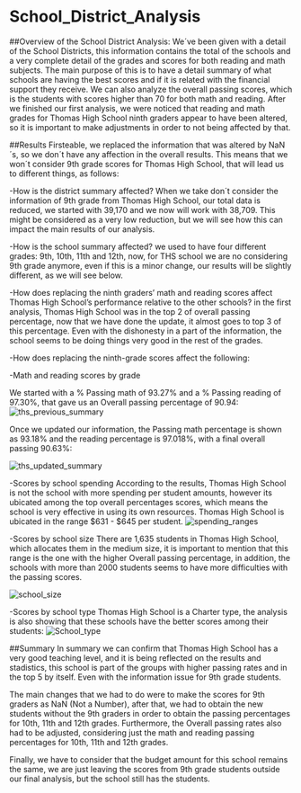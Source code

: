 # School_District_Analysis

##Overview of the School District Analysis: We´ve been given with a detail of the School Districts, this information contains the total of the schools and a very complete detail of the grades and scores for both reading and math subjects. The main purpose of this is to have a detail summary of what schools are having the best scores and if it is related with the financial support they receive. We can also analyze the overall passing scores, which is the students with scores higher than 70 for both math and reading. 
After we finished our first analysis, we were noticed that reading and math grades for Thomas High School ninth graders appear to have been altered, so it is important to make adjustments in order to not being affected by that.

##Results
Firsteable, we replaced the information that was altered by NaN´s, so we don´t have any affection in the overall results. This means that we won´t consider 9th grade scores for Thomas High School, that will lead us to different things, as follows:

-How is the district summary affected? When we take don´t consider the information of 9th grade from Thomas High School, our total data is reduced, we started with 39,170 and we now will work with 38,709. This might be considered as a very low reduction, but we will see how this can impact the main results of our analysis.

-How is the school summary affected? we used to have four different grades: 9th, 10th, 11th and 12th, now, for THS school we are no considering 9th grade anymore, even if this is a minor change, our results will be slightly different, as we will see below.

-How does replacing the ninth graders’ math and reading scores affect Thomas High School’s performance relative to the other schools? in the first analysis, Thomas High School was in the top 2 of overall passing percentage, now that we have done the update, it almost goes to top 3 of this percentage. Even with the dishonesty in a part of the information, the school seems to be doing things very good in the rest of the grades.

-How does replacing the ninth-grade scores affect the following:

-Math and reading scores by grade

We started with a % Passing math of 93.27% and a % Passing reading of 97.30%, that gave us an Overall passing percentage of 90.94:
![ths_previous_summary](https://user-images.githubusercontent.com/108499271/181599627-4637368b-acad-4d37-82b5-3f77ac0e9fe8.png)

Once we updated our information, the Passing math percentage is shown as 93.18% and the reading percentage is 97.018%, with a final overall passing 90.63%:

![ths_updated_summary](https://user-images.githubusercontent.com/108499271/181599660-c224e984-03a9-460e-b072-6855f1489972.png)

-Scores by school spending
According to the results, Thomas High School is not the school with more spending per student amounts, however its ubicated among the top overall percentages scores, which means the school is very effective in using its own resources. Thomas High School is ubicated in the range $631 - $645 per student.
![spending_ranges](https://user-images.githubusercontent.com/108499271/181604216-74a4e62f-bc43-4c35-bc40-f160e1830538.png)


-Scores by school size
There are 1,635 students in Thomas High School, which allocates them in the medium size, it is important to mention that this range is the one with the higher Overall passing percentage, in addition, the schools with more than 2000 students seems to have more difficulties with the passing scores. 

![school_size](https://user-images.githubusercontent.com/108499271/181604561-925e93e4-e081-477a-8fb7-ef43382af4e7.png)

-Scores by school type
Thomas High School is a Charter type, the analysis is also showing that these schools have the better scores among their students:
![School_type](https://user-images.githubusercontent.com/108499271/181605435-8adfe6c0-9ada-461e-bdc9-bdf3e8837bd1.png)

##Summary
In summary we can confirm that Thomas High School has a very good teaching level, and it is being reflected on the results and stadistics, this school is part of the groups with higher passing rates and in the top 5 by itself. Even with the information issue for 9th grade students. 

The main changes that we had to do were to make the scores for 9th graders as NaN (Not a Number), after that, we had to obtain the new students without the 9th graders in order to obtain the passing percentages for 10th, 11th and 12th grades. 
Furthermore, the Overall passing rates also had to be adjusted, considering just the math and reading passing percentages for 10th, 11th and 12th grades.

Finally, we have to consider that the budget amount for this school remains the same, we are just leaving the scores from 9th grade students outside our final analysis, but the school still has the students. 
